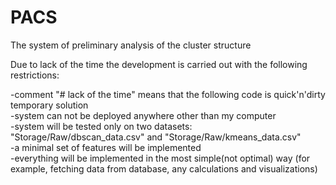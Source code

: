 # PACS

The system of preliminary analysis of the cluster structure

Due to lack of the time the development is carried out with the following restrictions:  

  -comment "# lack of the time" means that the following code is quick'n'dirty temporary solution  
  -system can not be deployed anywhere other than my computer  
  -system will be tested only on two datasets: "Storage/Raw/dbscan_data.csv" and "Storage/Raw/kmeans_data.csv"  
  -a minimal set of features will be implemented  
  -everything will be implemented in the most simple(not optimal) way (for example, fetching data from database, any calculations and visualizations)
